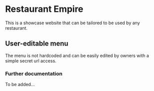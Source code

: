 # Restaurant Empire

This is a showcase website that can be tailored to be used by any restaurant.

## User-editable menu

The menu is not hardcoded and can be easily edited by owners with a simple secret url access.

### Further documentation

To be added...
